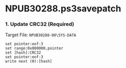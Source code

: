 # NPUB30288.ps3savepatch

### 1. Update CRC32 (Required)

Target File: `NPUB30288-00\SYS-DATA`

```
set pointer:eof-3
set range:0x000000,pointer
set [hash]:CRC32
set pointer:eof-3
write next (0):[hash]
```

